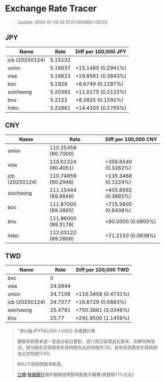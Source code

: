 # Exchange Rate Tracer

> Update: 2025-01-25 19:31:57.065685+00:00

## JPY

| Name           |    Rate | Diff per 100,000 JPY   |
|----------------|---------|------------------------|
| jcb (20250124) | 5.15122 |                        |
| union          | 5.16637 | +15.1485 (0.2941%)     |
| visa           | 5.18623 | +19.8561 (0.3843%)     |
| boc            | 5.1929  | +6.6749 (0.1287%)      |
| soicheong      | 5.20392 | +11.0175 (0.2122%)     |
| bnu            | 5.2122  | +8.2825 (0.1592%)      |
| hsbc           | 5.22661 | +14.4105 (0.2765%)     |

## CNY

| Name           | Rate                | Diff per 100,000 CNY   |
|----------------|---------------------|------------------------|
| union          | 110.25358	(90.7000) |                        |
| visa           | 110.61324	(90.4051) | +359.6540 (0.3262%)    |
| jcb (20250124) | 110.74858	(90.2946) | +135.3468 (0.1224%)    |
| soicheong      | 111.15444	(89.9649) | +405.8562 (0.3665%)    |
| boc            | 111.87000	(89.3895) | +715.5600 (0.6438%)    |
| bnu            | 111.96000	(89.3176) | +90.0000 (0.0805%)     |
| hsbc           | 112.03122	(89.2608) | +71.2150 (0.0636%)     |

## TWD

| Name           |    Rate | Diff per 100,000 TWD   |
|----------------|---------|------------------------|
| boc            |  0      |                        |
| visa           | 24.5944 |                        |
| union          | 24.7108 | +116.3458 (0.4731%)    |
| jcb (20250124) | 24.7277 | +16.8729 (0.0683%)     |
| soicheong      | 25.4781 | +750.3861 (3.0346%)    |
| bnu            | 25.77   | +291.9500 (1.1459%)    |


> ¹ IB以每JPY100,000 +USD2 手續費計算
>
> 銀聯系統匯率週一至週五每日更新，週六周日延用週五匯率。如無特殊情況，部分歐系貨幣匯率生效時間為北京時間16:30，其他貨幣匯率生效時間為北京時間11:00。
>
> BNU下班時間匯率較差。
>
> [立橋](https://www.wlbank.com.mo/uploads/ueditor/file/20181211/1544536513900230.pdf)/[發展銀行](https://www.mdb.com.mo/Service_Charges_20230728.pdf)海外銀聯提現暫時豁免手續費(貴銀聯1.1%左右)

